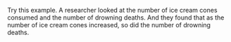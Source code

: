 Try this example. A researcher looked at the number of ice cream cones consumed
and the number of drowning deaths. And they found that as the number of ice
cream cones increased, so did the number of drowning deaths.
